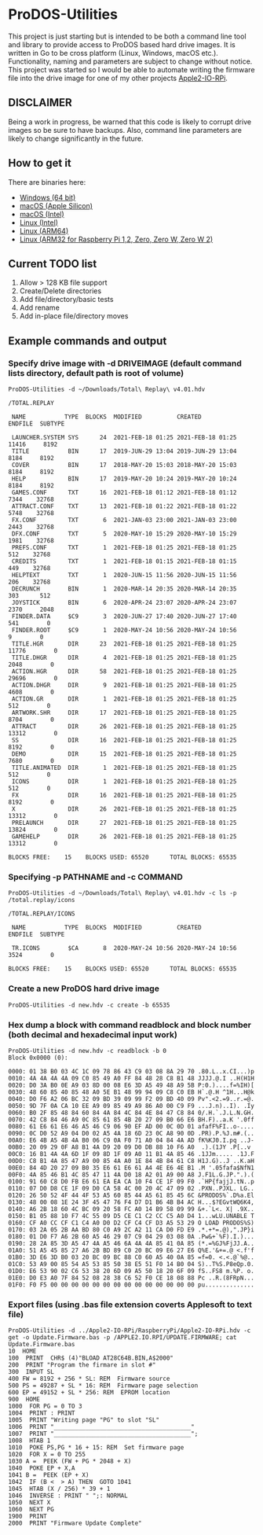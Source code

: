 # ProDOS-Utilities
This project is just starting but is intended to be both a command line tool and library to provide access to ProDOS based hard drive images. It is written in Go to be cross platform (Linux, Windows, macOS etc.). Functionality, naming and parameters are subject to change without notice. This project was started so I would be able to automate writing the firmware file into the drive image for one of my other projects [Apple2-IO-RPi](https://github.com/tjboldt/Apple2-IO-RPi).

## DISCLAIMER
Being a work in progress, be warned that this code is likely to corrupt drive images so be sure to have backups. Also, command line parameters are likely to change significantly in the future.

## How to get it
There are binaries here:
- [Windows (64 bit)](binaries/windows/intel/ProDOS-Utilities.exe)
- [macOS (Apple Silicon)](binaries/macos/apple-silicon/ProDOS-Utilities)
- [macOS (Intel)](binaries/macos/intel/ProDOS-Utilities)
- [Linux (Intel)](binaries/linux/intel/ProDOS-Utilities)
- [Linux (ARM64)](binaries/linux/arm64/ProDOS-Utilities)
- [Linux (ARM32 for Raspberry Pi 1,2, Zero, Zero W, Zero W 2)](binaries/linux/arm32/ProDOS-Utilities)

## Current TODO list
1. Allow > 128 KB file support
2. Create/Delete directories
3. Add file/directory/basic tests
4. Add rename
5. Add in-place file/directory moves

## Example commands and output

### Specify drive image with -d DRIVEIMAGE (default command lists directory, default path is root of volume)
```
ProDOS-Utilities -d ~/Downloads/Total\ Replay\ v4.01.hdv

/TOTAL.REPLAY

 NAME           TYPE  BLOCKS  MODIFIED          CREATED            ENDFILE  SUBTYPE

 LAUNCHER.SYSTEM SYS      24  2021-FEB-18 01:25 2021-FEB-18 01:25    11416     8192
 TITLE           BIN      17  2019-JUN-29 13:04 2019-JUN-29 13:04     8184     8192
 COVER           BIN      17  2018-MAY-20 15:03 2018-MAY-20 15:03     8184     8192
 HELP            BIN      17  2019-MAY-20 10:24 2019-MAY-20 10:24     8184     8192
 GAMES.CONF      TXT      16  2021-FEB-18 01:12 2021-FEB-18 01:12     7344    32768
 ATTRACT.CONF    TXT      13  2021-FEB-18 01:22 2021-FEB-18 01:22     5748    32768
 FX.CONF         TXT       6  2021-JAN-03 23:00 2021-JAN-03 23:00     2443    32768
 DFX.CONF        TXT       5  2020-MAY-10 15:29 2020-MAY-10 15:29     1981    32768
 PREFS.CONF      TXT       1  2021-FEB-18 01:25 2021-FEB-18 01:25      512    32768
 CREDITS         TXT       1  2021-FEB-18 01:15 2021-FEB-18 01:15      449    32768
 HELPTEXT        TXT       1  2020-JUN-15 11:56 2020-JUN-15 11:56      206    32768
 DECRUNCH        BIN       1  2020-MAR-14 20:35 2020-MAR-14 20:35      303      512
 JOYSTICK        BIN       6  2020-APR-24 23:07 2020-APR-24 23:07     2370     2048
 FINDER.DATA     $C9       3  2020-JUN-27 17:40 2020-JUN-27 17:40      541        0
 FINDER.ROOT     $C9       1  2020-MAY-24 10:56 2020-MAY-24 10:56        9        0
 TITLE.HGR       DIR      23  2021-FEB-18 01:25 2021-FEB-18 01:25    11776        0
 TITLE.DHGR      DIR       4  2021-FEB-18 01:25 2021-FEB-18 01:25     2048        0
 ACTION.HGR      DIR      58  2021-FEB-18 01:25 2021-FEB-18 01:25    29696        0
 ACTION.DHGR     DIR       9  2021-FEB-18 01:25 2021-FEB-18 01:25     4608        0
 ACTION.GR       DIR       1  2021-FEB-18 01:25 2021-FEB-18 01:25      512        0
 ARTWORK.SHR     DIR      17  2021-FEB-18 01:25 2021-FEB-18 01:25     8704        0
 ATTRACT         DIR      26  2021-FEB-18 01:25 2021-FEB-18 01:25    13312        0
 SS              DIR      16  2021-FEB-18 01:25 2021-FEB-18 01:25     8192        0
 DEMO            DIR      15  2021-FEB-18 01:25 2021-FEB-18 01:25     7680        0
 TITLE.ANIMATED  DIR       1  2021-FEB-18 01:25 2021-FEB-18 01:25      512        0
 ICONS           DIR       1  2021-FEB-18 01:25 2021-FEB-18 01:25      512        0
 FX              DIR      16  2021-FEB-18 01:25 2021-FEB-18 01:25     8192        0
 X               DIR      26  2021-FEB-18 01:25 2021-FEB-18 01:25    13312        0
 PRELAUNCH       DIR      27  2021-FEB-18 01:25 2021-FEB-18 01:25    13824        0
 GAMEHELP        DIR      26  2021-FEB-18 01:25 2021-FEB-18 01:25    13312        0

BLOCKS FREE:    15    BLOCKS USED: 65520      TOTAL BLOCKS: 65535
```

### Specifying -p PATHNAME and -c COMMAND

```
ProDOS-Utilities -d ~/Downloads/Total\ Replay\ v4.01.hdv -c ls -p /total.replay/icons

/TOTAL.REPLAY/ICONS

 NAME           TYPE  BLOCKS  MODIFIED          CREATED            ENDFILE  SUBTYPE

 TR.ICONS        $CA       8  2020-MAY-24 10:56 2020-MAY-24 10:56     3524        0

BLOCKS FREE:    15    BLOCKS USED: 65520      TOTAL BLOCKS: 65535
```

### Create a new ProDOS hard drive image
```
ProDOS-Utilities -d new.hdv -c create -b 65535
```

### Hex dump a block with command readblock and block number (both decimal and hexadecimal input work)
```
ProDOS-Utilities -d new.hdv -c readblock -b 0
Block 0x0000 (0):

0000: 01 38 B0 03 4C 1C 09 78 86 43 C9 03 08 8A 29 70 .80.L..x.CI...)p
0010: 4A 4A 4A 4A 09 C0 85 49 A0 FF 84 48 28 C8 B1 48 JJJJ.@.I ..H(H1H
0020: D0 3A B0 0E A9 03 8D 00 08 E6 3D A5 49 48 A9 5B P:0.)....f=%IH)[
0030: 48 60 85 40 85 48 A0 5E B1 48 99 94 09 C8 C0 EB H`.@.H ^1H...H@k
0040: D0 F6 A2 06 BC 32 09 BD 39 09 99 F2 09 BD 40 09 Pv".<2.=9..r.=@.
0050: 9D 7F 0A CA 10 EE A9 09 85 49 A9 86 A0 00 C9 F9 ...J.n)..I). .Iy
0060: B0 2F 85 48 84 60 84 4A 84 4C 84 4E 84 47 C8 84 0/.H.`.J.L.N.GH.
0070: 42 C8 84 46 A9 0C 85 61 85 4B 20 27 09 B0 66 E6 BH.F)..a.K '.0ff
0080: 61 E6 61 E6 46 A5 46 C9 06 90 EF AD 00 0C 0D 01 afafF%FI..o-....
0090: 0C D0 52 A9 04 D0 02 A5 4A 18 6D 23 0C A8 90 0D .PR).P.%J.m#.(..
00A0: E6 4B A5 4B 4A B0 06 C9 0A F0 71 A0 04 84 4A AD fK%KJ0.I.pq ..J-
00B0: 20 09 29 0F A8 B1 4A D9 20 09 D0 DB 88 10 F6 A0  .).(1JY .P[..v 
00C0: 16 B1 4A 4A 6D 1F 09 8D 1F 09 A0 11 B1 4A 85 46 .1JJm..... .1J.F
00D0: C8 B1 4A 85 47 A9 00 85 4A A0 1E 84 4B 84 61 C8 H1J.G)..J ..K.aH
00E0: 84 4D 20 27 09 B0 35 E6 61 E6 61 A4 4E E6 4E B1 .M '.05fafa$NfN1
00F0: 4A 85 46 B1 4C 85 47 11 4A D0 18 A2 01 A9 00 A8 J.F1L.G.JP.".).(
0100: 91 60 C8 D0 FB E6 61 EA EA CA 10 F4 CE 1F 09 F0 .`HP{fajjJ.tN..p
0110: 07 D0 D8 CE 1F 09 D0 CA 58 4C 00 20 4C 47 09 02 .PXN..PJXL. LG..
0120: 26 50 52 4F 44 4F 53 A5 60 85 44 A5 61 85 45 6C &PRODOS%`.D%a.El
0130: 48 00 08 1E 24 3F 45 47 76 F4 D7 D1 B6 4B B4 AC H...$?EGvtWQ6K4,
0140: A6 2B 18 60 4C BC 09 20 58 FC A0 14 B9 58 09 99 &+.`L<. X| .9X..
0150: B1 05 88 10 F7 4C 55 09 D5 CE C1 C2 CC C5 A0 D4 1...wLU.UNABLE T
0160: CF A0 CC CF C1 C4 A0 D0 D2 CF C4 CF D3 A5 53 29 O LOAD PRODOS%S)
0170: 03 2A 05 2B AA BD 80 C0 A9 2C A2 11 CA D0 FD E9 .*.+*=.@),".JP}i
0180: 01 D0 F7 A6 2B 60 A5 46 29 07 C9 04 29 03 08 0A .Pw&+`%F).I.)...
0190: 28 2A 85 3D A5 47 4A A5 46 6A 4A 4A 85 41 0A 85 (*.=%GJ%FjJJ.A..
01A0: 51 A5 45 85 27 A6 2B BD 89 C0 20 BC 09 E6 27 E6 Q%E.'&+=.@ <.f'f
01B0: 3D E6 3D B0 03 20 BC 09 BC 88 C0 60 A5 40 0A 85 =f=0. <.<.@`%@..
01C0: 53 A9 00 85 54 A5 53 85 50 38 E5 51 F0 14 B0 04 S)..T%S.P8eQp.0.
01D0: E6 53 90 02 C6 53 38 20 6D 09 A5 50 18 20 6F 09 fS..FS8 m.%P. o.
01E0: D0 E3 A0 7F 84 52 08 28 38 C6 52 F0 CE 18 08 88 Pc ..R.(8FRpN...
01F0: F0 F5 00 00 00 00 00 00 00 00 00 00 00 00 00 00 pu..............
```

### Export files (using .bas file extension coverts Applesoft to text file)
```
ProDOS-Utilities -d ../Apple2-IO-RPi/RaspberryPi/Apple2-IO-RPi.hdv -c get -o Update.Firmware.bas -p /APPLE2.IO.RPI/UPDATE.FIRMWARE; cat Update.Firmware.bas
10  HOME 
100  PRINT  CHR$ (4)"BLOAD AT28C64B.BIN,A$2000"
200  PRINT "Program the firmare in slot #"
300  INPUT SL
400 FW = 8192 + 256 * SL: REM  Firmware source 
500 PS = 49287 + SL * 16: REM  Firmware page selection
600 EP = 49152 + SL * 256: REM  EPROM location
900  HOME 
1000  FOR PG = 0 TO 3
1004  PRINT : PRINT 
1005  PRINT "Writing page "PG" to slot "SL"
1006  PRINT "_______________________________________"
1007  PRINT "_______________________________________";
1008  HTAB 1
1010  POKE PS,PG * 16 + 15: REM  Set firmware page
1020  FOR X = 0 TO 255
1030 A =  PEEK (FW + PG * 2048 + X)
1040  POKE EP + X,A
1041 B =  PEEK (EP + X)
1042  IF (B <  > A) THEN  GOTO 1041
1045  HTAB (X / 256) * 39 + 1
1046  INVERSE : PRINT " ";: NORMAL 
1050  NEXT X
1060  NEXT PG
1900  PRINT 
2000  PRINT "Firmware Update Complete"
```